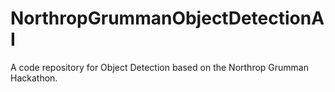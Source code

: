 # NorthropGrummanObjectDetectionAI
A code repository for Object Detection based on the Northrop Grumman Hackathon.
